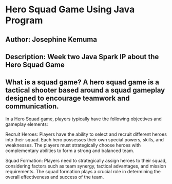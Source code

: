 # Hero Squad Game Using Java Program

## Author: Josephine Kemuma

## Description:  Week two Java Spark IP about the Hero Squad Game

## What is a squad game? A hero squad game is a tactical shooter based around a squad gameplay designed to encourage teamwork and communication. 

In a Hero Squad game, players typically have the following objectives and gameplay elements:

Recruit Heroes: Players have the ability to select and recruit different heroes into their squad. Each hero possesses their own special powers, skills, and weaknesses. The players must strategically choose heroes with complementary abilities to form a strong and balanced team.

Squad Formation: Players need to strategically assign heroes to their squad, considering factors such as team synergy, tactical advantages, and mission requirements. The squad formation plays a crucial role in determining the overall effectiveness and success of the team.
